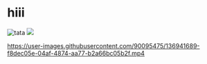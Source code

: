 # hiii

<img src=https://user-images.githubusercontent.com/90095475/136936411-b1b708c0-d3e9-4df6-90dc-6ea1c25f0d50.png  alt="tata">
<img src=https://user-images.githubusercontent.com/90095475/136938204-d97bae89-8038-4bbd-a2ec-79169b532bc7.jpeg>

https://user-images.githubusercontent.com/90095475/136941689-f8dec05e-04af-4874-aa77-b2a66bc05b2f.mp4



